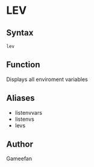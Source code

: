 # LEV
## Syntax
```lev```
## Function
Displays all enviroment variables
## Aliases
* listenvvars
* listenvs
* levs
## Author
Gameefan
